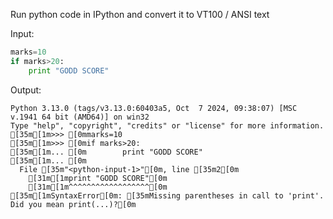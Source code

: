 Run python code in IPython and convert it to VT100 / ANSI text

Input:

```python
marks=10
if marks>20:
    print "GODD SCORE"
```

Output:

```ansi
Python 3.13.0 (tags/v3.13.0:60403a5, Oct  7 2024, 09:38:07) [MSC v.1941 64 bit (AMD64)] on win32
Type "help", "copyright", "credits" or "license" for more information.
[35m[1m>>> [0mmarks=10
[35m[1m>>> [0mif marks>20:
[35m[1m... [0m        print "GODD SCORE"
[35m[1m... [0m        
  File [35m"<python-input-1>"[0m, line [35m2[0m
    [31m[1mprint "GODD SCORE"[0m
    [31m[1m^^^^^^^^^^^^^^^^^^[0m
[35m[1mSyntaxError[0m: [35mMissing parentheses in call to 'print'. Did you mean print(...)?[0m
```
